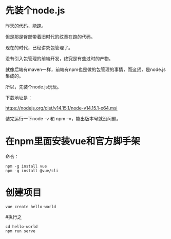 # 先装个node.js

昨天的代码，能跑。

但是那是臀部带着旧时代的纹章在跑的代码。

现在的时代，已经讲究包管理了。

没有引入包管理的前端开发，终究是有些过时的产物。

就像后端有maven一样，前端有npm也是做的包管理的事情，而这货，是node.js集成的。

所以，先装个node.js玩玩。

下载地址是：

https://nodejs.org/dist/v14.15.1/node-v14.15.1-x64.msi

装完运行一下node -v 和 npm –v，能出版本号就没问题。


# 在npm里面安装vue和官方脚手架

命令：

```
npm -g install vue
npm -g install @vue/cli

```

# 创建项目
```
vue create hello-world
```

#执行之
```
cd hello-world
npm run serve
```

